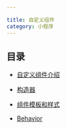 ```yaml
---

title: 自定义组件
category: 小程序
---
```


## 目录

- [自定义组件介绍](intro.md)

- [构造器](component.md)

- [组件模板和样式](style.md)

- [Behavior](behavior.md) <Badge type="grey" text="高级" />
